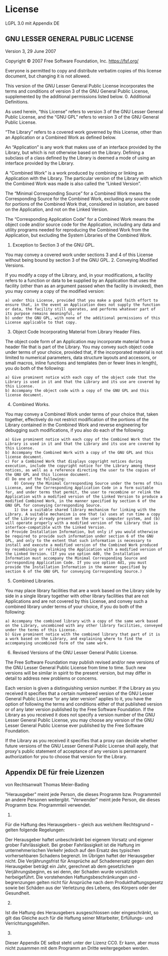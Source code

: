 # License

LGPL 3.0 mit Appendix DE

## GNU LESSER GENERAL PUBLIC LICENSE

Version 3, 29 June 2007

Copyright © 2007 Free Software Foundation, Inc. <https://fsf.org/>

Everyone is permitted to copy and distribute verbatim copies of this license document, but changing it is not allowed.

This version of the GNU Lesser General Public License incorporates the terms and conditions of version 3 of the GNU General Public License, supplemented by the additional permissions listed below.
0. Additional Definitions.

As used herein, “this License” refers to version 3 of the GNU Lesser General Public License, and the “GNU GPL” refers to version 3 of the GNU General Public License.

“The Library” refers to a covered work governed by this License, other than an Application or a Combined Work as defined below.

An “Application” is any work that makes use of an interface provided by the Library, but which is not otherwise based on the Library. Defining a subclass of a class defined by the Library is deemed a mode of using an interface provided by the Library.

A “Combined Work” is a work produced by combining or linking an Application with the Library. The particular version of the Library with which the Combined Work was made is also called the “Linked Version”.

The “Minimal Corresponding Source” for a Combined Work means the Corresponding Source for the Combined Work, excluding any source code for portions of the Combined Work that, considered in isolation, are based on the Application, and not on the Linked Version.

The “Corresponding Application Code” for a Combined Work means the object code and/or source code for the Application, including any data and utility programs needed for reproducing the Combined Work from the Application, but excluding the System Libraries of the Combined Work.
1. Exception to Section 3 of the GNU GPL.

You may convey a covered work under sections 3 and 4 of this License without being bound by section 3 of the GNU GPL.
2. Conveying Modified Versions.

If you modify a copy of the Library, and, in your modifications, a facility refers to a function or data to be supplied by an Application that uses the facility (other than as an argument passed when the facility is invoked), then you may convey a copy of the modified version:

    a) under this License, provided that you make a good faith effort to ensure that, in the event an Application does not supply the function or data, the facility still operates, and performs whatever part of its purpose remains meaningful, or
    b) under the GNU GPL, with none of the additional permissions of this License applicable to that copy.

3. Object Code Incorporating Material from Library Header Files.

The object code form of an Application may incorporate material from a header file that is part of the Library. You may convey such object code under terms of your choice, provided that, if the incorporated material is not limited to numerical parameters, data structure layouts and accessors, or small macros, inline functions and templates (ten or fewer lines in length), you do both of the following:

    a) Give prominent notice with each copy of the object code that the Library is used in it and that the Library and its use are covered by this License.
    b) Accompany the object code with a copy of the GNU GPL and this license document.

4. Combined Works.

You may convey a Combined Work under terms of your choice that, taken together, effectively do not restrict modification of the portions of the Library contained in the Combined Work and reverse engineering for debugging such modifications, if you also do each of the following:

    a) Give prominent notice with each copy of the Combined Work that the Library is used in it and that the Library and its use are covered by this License.
    b) Accompany the Combined Work with a copy of the GNU GPL and this license document.
    c) For a Combined Work that displays copyright notices during execution, include the copyright notice for the Library among these notices, as well as a reference directing the user to the copies of the GNU GPL and this license document.
    d) Do one of the following:
        0) Convey the Minimal Corresponding Source under the terms of this License, and the Corresponding Application Code in a form suitable for, and under terms that permit, the user to recombine or relink the Application with a modified version of the Linked Version to produce a modified Combined Work, in the manner specified by section 6 of the GNU GPL for conveying Corresponding Source.
        1) Use a suitable shared library mechanism for linking with the Library. A suitable mechanism is one that (a) uses at run time a copy of the Library already present on the user's computer system, and (b) will operate properly with a modified version of the Library that is interface-compatible with the Linked Version.
    e) Provide Installation Information, but only if you would otherwise be required to provide such information under section 6 of the GNU GPL, and only to the extent that such information is necessary to install and execute a modified version of the Combined Work produced by recombining or relinking the Application with a modified version of the Linked Version. (If you use option 4d0, the Installation Information must accompany the Minimal Corresponding Source and Corresponding Application Code. If you use option 4d1, you must provide the Installation Information in the manner specified by section 6 of the GNU GPL for conveying Corresponding Source.)

5. Combined Libraries.

You may place library facilities that are a work based on the Library side by side in a single library together with other library facilities that are not Applications and are not covered by this License, and convey such a combined library under terms of your choice, if you do both of the following:

    a) Accompany the combined library with a copy of the same work based on the Library, uncombined with any other library facilities, conveyed under the terms of this License.
    b) Give prominent notice with the combined library that part of it is a work based on the Library, and explaining where to find the accompanying uncombined form of the same work.

6. Revised Versions of the GNU Lesser General Public License.

The Free Software Foundation may publish revised and/or new versions of the GNU Lesser General Public License from time to time. Such new versions will be similar in spirit to the present version, but may differ in detail to address new problems or concerns.

Each version is given a distinguishing version number. If the Library as you received it specifies that a certain numbered version of the GNU Lesser General Public License “or any later version” applies to it, you have the option of following the terms and conditions either of that published version or of any later version published by the Free Software Foundation. If the Library as you received it does not specify a version number of the GNU Lesser General Public License, you may choose any version of the GNU Lesser General Public License ever published by the Free Software Foundation.

If the Library as you received it specifies that a proxy can decide whether future versions of the GNU Lesser General Public License shall apply, that proxy's public statement of acceptance of any version is permanent authorization for you to choose that version for the Library.



## Appendix DE für freie Lizenzen
von Rechtsanwalt Thomas Meier-Bading

"Herausgeber" meint jede Person, die dieses Programm bzw. Programmteil an andere Personen weitergibt.
"Verwender" meint jede Person, die dieses Programm bzw. Programmteil verwendet.

1.
Für die Haftung des Herausgebers – gleich aus welchem Rechtsgrund – gelten folgende Regelungen:

Der Herausgeber haftet unbeschränkt bei eigenem Vorsatz und eigener grober Fahrlässigkeit. Bei grober Fahrlässigkeit ist die Haftung im unternehmerischen Verkehr jedoch auf den Ersatz des typischen vorhersehbaren Schadens begrenzt. Im Übrigen haftet der Herausgeber nicht.
Die Verjährungsfrist für Ansprüche auf Schadenersatz gegen den Herausgeber beträgt ein Jahr, gerechnet ab dem gesetzlichen Verjährungsbeginn, es sei denn, der Schaden wurde vorsätzlich herbeigeführt.
Die vorstehenden Haftungsbeschränkungen und -begrenzungen gelten nicht für Ansprüche nach dem Produkthaftungsgesetz sowie bei Schäden aus der Verletzung des Lebens, des Körpers oder der Gesundheit.

2.
Ist die Haftung des Herausgebers ausgeschlossen oder eingeschränkt, so gilt das Gleiche auch für die Haftung seiner Mitarbeiter, Erfüllungs- und Verrichtungsgehilfen.

3.
Dieser Appendix DE selbst steht unter der Lizenz CC0. Er kann, aber muss nicht zusammen mit dem Programm an Dritte weitergegeben werden.
